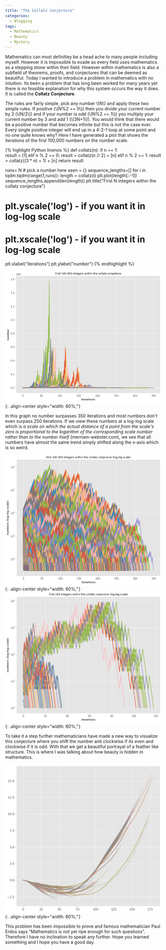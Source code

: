 ```yaml
---
title: "The Collatz Conjecture"
categories:
  - Blogging
tags:
  - Mathematics
  - Beauty
  - Mystery
---
```


Mathematics can most definitley be a head ache to many people including myself. However it is impossible to evade as every field uses mathematics as a stepping stone within their field. However within mathematics is also a subfield of theorems, proofs, and conjectures that can be deemed as beautiful. Today I wanted to introduce a problem in mathematics with no intuition. Its been a problem that has long been worked for many years yet there is no feasible explanation for why this system occurs the way it does. It is called the **Collatz Conjecture**. 

The rules are fairly simple, pick any number \\(N\\) and apply these two simple rules. If positive (\\(N%2 == 0\\)) then you divide your current number by 2 (\\(N/2\\)) and if your number is odd (\\(N%2 == 1\\)) you multiply your current number by 3 and add 1 (\\(3N+1\\)). You would think that there would be a positive number that becomes infinite but this is not the case ever. Every single positive integer will end up in a 4-2-1 loop at some point and no one quite knows why? Here I have generated a plot that shows the iterations of the first 100,000 numbers on the number scale.

{% highlight Python linenos %}
def collatz(n):
    if n == 1:                             
        result = [1]
    elif n % 2 == 0:
        result = collatz(n // 2) + [n]
    elif n % 2 == 1:
        result = collatz((3 * n) + 1) + [n]
    return result

runs= N # pick a number here
seen = {}
sequence_lengths=[]
for i in tqdm.tqdm(range(1,runs)):
    length = collatz(i)
    plt.plot(length[::-1])
    sequence_lengths.append(len(length)) 
plt.title("First N integers within the collatz conjecture")
# plt.yscale('log') - if you want it in log-log scale
# plt.xscale('log') - if you want it in log-log scale
plt.xlabel("iterations")
plt.ylabel("number")
{% endhighlight %}

![image-center](/images/post_photos/3.png){: .align-center style="width: 60%;"}

In this graph no number surpasses 350 iterations and most numbers don't even surpass 250 iterations. If we view these numbers at a log-log scale which is *a scale on which the actual distance of a point from the scale's zero is proportional to the logarithm of the corresponding scale number rather than to the number itself* (merriam-webster.com), we see that all numbers have almost the same trend simply shifted along the x-axis which is so weird.  

![image-center](/images/post_photos/4.png){: .align-center style="width: 60%;"}
![image-center](/images/post_photos/5.png){: .align-center style="width: 60%;"}

To take it a step further mathematicians have made a new way to visualize this conjecture where you shift the number anti clockwise if its even and clockwise if it is odd. With that we get a beautiful portrayal of a feather like structure. This is where I was talking about how beauty is hidden in mathematics. 

![image-center](/images/post_photos/1.png){: .align-center style="width: 60%;"}

This problem has been impossible to prove and famous mathematician Paul Erdos says "Mathematics is not yet ripe enough for such questions". Therefore I have no inclination to speak any further. Hope you learned something and I hope you have a good day. 